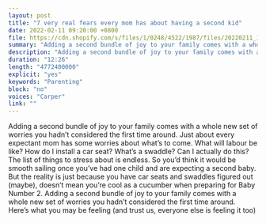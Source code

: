```yaml
---
layout: post
title: "7 very real fears every mom has about having a second kid"
date: 2022-02-11 09:20:00 +0800
file: https://cdn.shopify.com/s/files/1/0248/4522/1987/files/20220211_1.mp3?v=1644546442
summary: "Adding a second bundle of joy to your family comes with a whole new set of worries you hadn’t considered the first time around. Just about every expectant mom has some worries about what’s to come. What will labour be like? How do I install a car seat? What’s a swaddle? Can I actually do this? The list of things to stress about is endless. So you’d think it would be smooth sailing once you’ve had one child and are expecting a second baby. But the reality is just because you have car seats and swaddles figured out (maybe), doesn’t mean you’re cool as a cucumber when preparing for Baby Number 2. Adding a second bundle of joy to your family comes with a whole new set of worries you hadn’t considered the first time around. Here’s what you may be feeling (and trust us, everyone else is feeling it too)"
description: "Adding a second bundle of joy to your family comes with a whole new set of worries you hadn’t considered the first time around. Just about every expectant mom has some worries about what’s to come. What will labour be like? How do I install a car seat? What’s a swaddle? Can I actually do this? The list of things to stress about is endless. So you’d think it would be smooth sailing once you’ve had one child and are expecting a second baby. But the reality is just because you have car seats and swaddles figured out (maybe), doesn’t mean you’re cool as a cucumber when preparing for Baby Number 2. Adding a second bundle of joy to your family comes with a whole new set of worries you hadn’t considered the first time around. Here’s what you may be feeling (and trust us, everyone else is feeling it too)"
duration: "12:26"
length: "4772400000"
explicit: "yes"
keywords: "Parenting"
block: "no"
voices: "Carper"
link: ""
---
```


Adding a second bundle of joy to your family comes with a whole new set of worries you hadn’t considered the first time around. Just about every expectant mom has some worries about what’s to come. What will labour be like? How do I install a car seat? What’s a swaddle? Can I actually do this? The list of things to stress about is endless. So you’d think it would be smooth sailing once you’ve had one child and are expecting a second baby. But the reality is just because you have car seats and swaddles figured out (maybe), doesn’t mean you’re cool as a cucumber when preparing for Baby Number 2. Adding a second bundle of joy to your family comes with a whole new set of worries you hadn’t considered the first time around. Here’s what you may be feeling (and trust us, everyone else is feeling it too)
